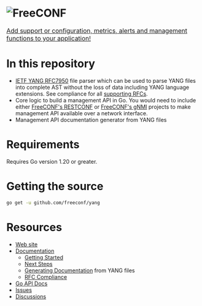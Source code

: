 # ![FreeCONF](https://s3.amazonaws.com/freeconf-static/freeconf-no-wrench.svg)

<font size="3">[Add support or configuration, metrics, alerts and management functions to your application!](https://freeconf.org)</font>

# In this repository

*  [IETF YANG RFC7950](https://tools.ietf.org/html/rfc7950)  file parser which can be used to parse YANG files into complete AST without the loss of data including YANG language extensions.  See compliance for all [supporting RFCs](https://freeconf.org/docs/reference/compliance/rfcs/).
*  Core logic to build a management API in Go.  You would need to include either [FreeCONF's RESTCONF](https://github.com/freeconf/restconf) or [FreeCONF's gNMI](https://github.com/freeconf/gnmi) projects to make management API available over a network interface.
*  Management API documentation generator from YANG files

# Requirements

Requires Go version 1.20 or greater.

# Getting the source

```bash
go get -u github.com/freeconf/yang
```

# Resources
* [Web site](https://freeconf.org)
* [Documentation](https://freeconf.org/docs)
  * [Getting Started](https://freeconf.org/docs/gettingstarted/)
  * [Next Steps](https://freeconf.org/docs/examples/next-step/)
  * [Generating Documentation](https://freeconf.org/docs/reference/docs/) from YANG files
  * [RFC Compliance](https://freeconf.org/docs/reference/compliance/rfcs/)
* [Go API Docs](https://pkg.go.dev/github.com/freeconf/yang)
* [Issues](https://github.com/freeconf/yang/issues)
* [Discussions](https://github.com/freeconf/restconf/discussions)
